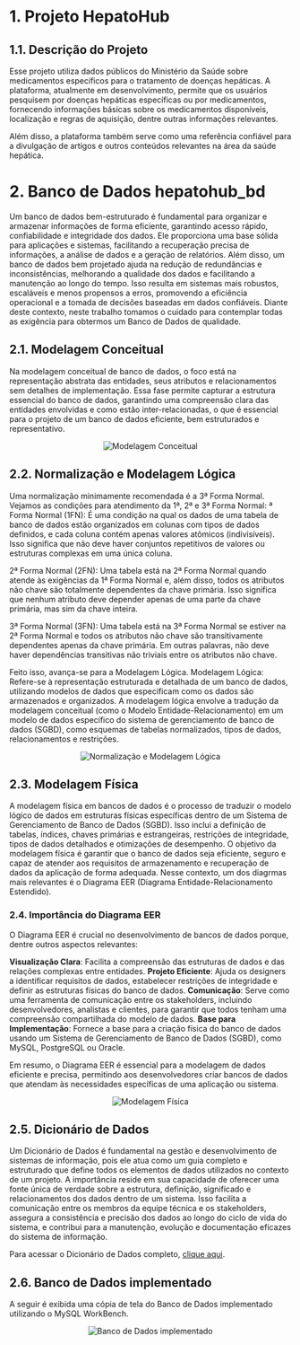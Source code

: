 # 1. Projeto HepatoHub

## 1.1. Descrição do Projeto
Esse projeto utiliza dados públicos do Ministério da Saúde sobre medicamentos específicos para o tratamento de doenças hepáticas. A plataforma, atualmente em desenvolvimento, permite que os usuários pesquisem por doenças hepáticas específicas ou por medicamentos, fornecendo informações básicas sobre os medicamentos disponíveis, localização e regras de aquisição, dentre outras informações relevantes.

Além disso, a plataforma também serve como uma referência confiável para a divulgação de artigos e outros conteúdos relevantes na área da saúde hepática.

# 2. Banco de Dados hepatohub_bd

Um banco de dados bem-estruturado é fundamental para organizar e armazenar informações de forma eficiente, garantindo acesso rápido, confiabilidade e integridade dos dados. Ele proporciona uma base sólida para aplicações e sistemas, facilitando a recuperação precisa de informações, a análise de dados e a geração de relatórios. Além disso, um banco de dados bem projetado ajuda na redução de redundâncias e inconsistências, melhorando a qualidade dos dados e facilitando a manutenção ao longo do tempo. Isso resulta em sistemas mais robustos, escaláveis e menos propensos a erros, promovendo a eficiência operacional e a tomada de decisões baseadas em dados confiáveis. Diante deste contexto, neste trabalho tomamos o cuidado para contemplar todas as exigência para obtermos um Banco de Dados de qualidade.

## 2.1. Modelagem Conceitual

Na modelagem conceitual de banco de dados, o foco está na representação abstrata das entidades, seus atributos e relacionamentos sem detalhes de implementação. Essa fase permite capturar a estrutura essencial do banco de dados, garantindo uma compreensão clara das entidades envolvidas e como estão inter-relacionadas, o  que é essencial para o projeto de um banco de dados eficiente, bem estruturados e representativo.

<p align="center">
  <img src="https://github.com/tiagotff/HepatoHub/blob/main/Imagens/1_Modelagem_Conceitual_HepatoHub-1.png" alt="Modelagem Conceitual">
</p>


## 2.2. Normalização e Modelagem Lógica

Uma normalização minimamente recomendada é a 3ª Forma Normal. Vejamos as condições para atendimento da 1ª, 2ª e 3ª Forma Normal:
ª Forma Normal (1FN): É uma condição na qual os dados de uma tabela de banco de dados estão organizados em colunas com tipos de dados definidos, e cada coluna contém apenas valores atômicos (indivisíveis). Isso significa que não deve haver conjuntos repetitivos de valores ou estruturas complexas em uma única coluna.

2ª Forma Normal (2FN): Uma tabela está na 2ª Forma Normal quando atende às exigências da 1ª Forma Normal e, além disso, todos os atributos não chave são totalmente dependentes da chave primária. Isso significa que nenhum atributo deve depender apenas de uma parte da chave primária, mas sim da chave inteira.

3ª Forma Normal (3FN): Uma tabela está na 3ª Forma Normal se estiver na 2ª Forma Normal e todos os atributos não chave são transitivamente dependentes apenas da chave primária. Em outras palavras, não deve haver dependências transitivas não triviais entre os atributos não chave.

Feito isso, avança-se para a Modelagem Lógica.
Modelagem Lógica: Refere-se à representação estruturada e detalhada de um banco de dados, utilizando modelos de dados que especificam como os dados são armazenados e organizados. A modelagem lógica envolve a tradução da modelagem conceitual (como o Modelo Entidade-Relacionamento) em um modelo de dados específico do sistema de gerenciamento de banco de dados (SGBD), como esquemas de tabelas normalizados, tipos de dados, relacionamentos e restrições.

<p align="center">
  <img src="Imagens/2_Normalizacao_e_Modelagem_Logica_versao_final_22_06_2024.png" alt="Normalização e Modelagem Lógica">
</p>


## 2.3. Modelagem Física

A modelagem física em bancos de dados é o processo de traduzir o modelo lógico de dados em estruturas físicas específicas dentro de um Sistema de Gerenciamento de Banco de Dados (SGBD). Isso inclui a definição de tabelas, índices, chaves primárias e estrangeiras, restrições de integridade, tipos de dados detalhados e otimizações de desempenho. O objetivo da modelagem física é garantir que o banco de dados seja eficiente, seguro e capaz de atender aos requisitos de armazenamento e recuperação de dados da aplicação de forma adequada.
Nesse contexto, um dos diagrmas mais relevantes é o Diagrama EER (Diagrama Entidade-Relacionamento Estendido).

### 2.4. Importância do Diagrama EER

O Diagrama EER é crucial no desenvolvimento de bancos de dados porque, dentre outros aspectos relevantes:

**Visualização Clara**: Facilita a compreensão das estruturas de dados e das relações complexas entre entidades.
**Projeto Eficiente**: Ajuda os designers a identificar requisitos de dados, estabelecer restrições de integridade e definir as estruturas físicas do banco de dados.
**Comunicação**: Serve como uma ferramenta de comunicação entre os stakeholders, incluindo desenvolvedores, analistas e clientes, para garantir que todos tenham uma compreensão compartilhada do modelo de dados.
**Base para Implementação**: Fornece a base para a criação física do banco de dados usando um Sistema de Gerenciamento de Banco de Dados (SGBD), como MySQL, PostgreSQL ou Oracle.

Em resumo, o Diagrama EER é essencial para a modelagem de dados eficiente e precisa, permitindo aos desenvolvedores criar bancos de dados que atendam às necessidades específicas de uma aplicação ou sistema.

<p align="center">
  <img src="Imagens/3_1_Modelagem_Fisica_EER_HepatoHub-1.png" alt="Modelagem Física">
</p>

## 2.5. Dicionário de Dados

Um Dicionário de Dados é fundamental na gestão e desenvolvimento de sistemas de informação, pois ele atua como um guia completo e estruturado que define todos os elementos de dados utilizados no contexto de um projeto. A importância reside em sua capacidade de oferecer uma fonte única de verdade sobre a estrutura, definição, significado e relacionamentos dos dados dentro de um sistema. Isso facilita a comunicação entre os membros da equipe técnica e os stakeholders, assegura a consistência e precisão dos dados ao longo do ciclo de vida do sistema, e contribui para a manutenção, evolução e documentação eficazes do sistema de informação.

Para acessar o Dicionário de Dados completo, [clique aqui](Documentos/Dicionario_de_Dados_HepatoHub_22_06_2024.pdf).


## 2.6. Banco de Dados implementado
A seguir é exibida uma cópia de tela do Banco de Dados implementado utilizando o MySQL WorkBench.

<p align="center">
  <img src="Imagens/3_5_Modelagem_Fisica_Banco_de_Dados_Implementado-1.png" alt="Banco de Dados implementado">
</p>



